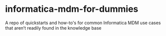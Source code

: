 # informatica-mdm-for-dummies
A repo of quickstarts and how-to's for common Informatica MDM use cases that arenʻt readily found in the knowledge base
